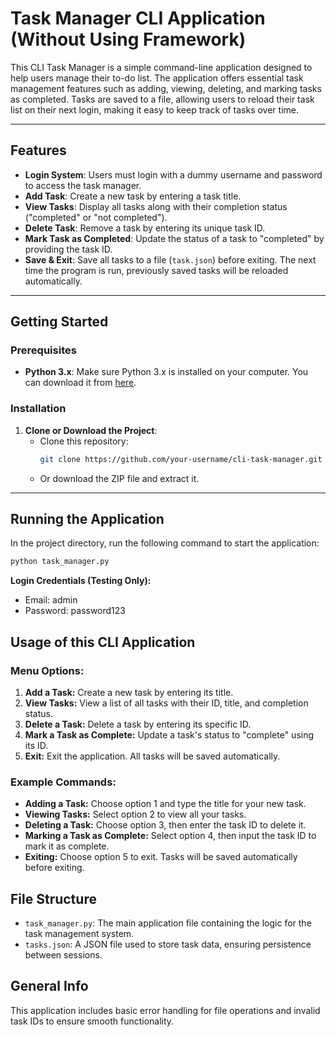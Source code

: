 
# Task Manager CLI Application (Without Using Framework)


This CLI Task Manager is a simple command-line application designed to help users manage their to-do list. The application offers essential task management features such as adding, viewing, deleting, and marking tasks as completed. Tasks are saved to a file, allowing users to reload their task list on their next login, making it easy to keep track of tasks over time.

---

## Features

- **Login System**: Users must login with a  dummy username and password to access the task manager.
- **Add Task**: Create a new task by entering a task title.
- **View Tasks**: Display all tasks along with their completion status ("completed" or "not completed").
- **Delete Task**: Remove a task by entering its unique task ID.
- **Mark Task as Completed**: Update the status of a task to "completed" by providing the task ID.
- **Save & Exit**: Save all tasks to a file (`task.json`) before exiting. The next time the program is run, previously saved tasks will be reloaded automatically.

---

## Getting Started

### Prerequisites

- **Python 3.x**: Make sure Python 3.x is installed on your computer. You can download it from [here](https://www.python.org/downloads/).

### Installation

1. **Clone or Download the Project**: 
   - Clone this repository:
     ```bash
     git clone https://github.com/your-username/cli-task-manager.git
     ```
   - Or download the ZIP file and extract it.



---

## Running the Application

In the project directory, run the following command to start the application:

```bash
python task_manager.py

```
**Login Credentials (Testing Only):**

* Email: admin
* Password: password123


## Usage of this CLI Application

### Menu Options:

1. **Add a Task:** Create a new task by entering its title.
2. **View Tasks:** View a list of all tasks with their ID, title, and completion status.
3. **Delete a Task:** Delete a task by entering its specific ID.
4. **Mark a Task as Complete:** Update a task's status to "complete" using its ID.
5. **Exit:** Exit the application. All tasks will be saved automatically.

### Example Commands:

* **Adding a Task:** Choose option 1 and type the title for your new task.
* **Viewing Tasks:** Select option 2 to view all your tasks.
* **Deleting a Task:** Choose option 3, then enter the task ID to delete it.
* **Marking a Task as Complete:** Select option 4, then input the task ID to mark it as complete.
* **Exiting:** Choose option 5 to exit. Tasks will be saved automatically before exiting.

## File Structure

- `task_manager.py`: The main application file containing the logic for the task management system.
- `tasks.json`: A JSON file used to store task data, ensuring persistence between sessions.

## General Info

This application includes basic error handling for file operations and invalid task IDs to ensure smooth functionality.

